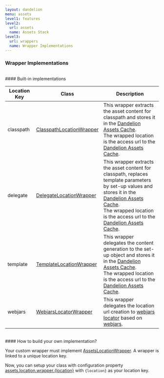 ```yaml
---
layout: dandelion
menu: assets
level1: features
level2:
  url: assets
  name: Assets Stack
level3:
  url: wrappers
  name: Wrapper Implementations
---
```


### Wrapper Implementations

<br />
#### Built-in implementations

<table id="tableReference" class="table table-striped table-bordered">
  <thead>
    <tr>
      <th style="width: 20%">Location Key</th>
      <th style="width: 20%">Class</th>
      <th style="width: 60%">Description</th>
    </tr>
  </thead>
  <tbody>
      <tr>
        <td>classpath</td>
        <td><a href="/dandelion/ref/javadoc/dandelion-core/com/github/dandelion/core/asset/classpath/ClasspathLocationWrapper.html">ClasspathLocationWrapper</a></td>
        <td>This wrapper extracts the asset content for classpath
        and stores it in the <a href="/dandelion/features/assets/cache.html">Dandelion Assets Cache</a>.<br/>
        The wrapped location is the access url to the <a href="/dandelion/features/assets/cache.html">Dandelion Assets Cache</a>.</td>
      </tr>
      <tr>
        <td>delegate</td>
        <td><a href="/dandelion/ref/javadoc/dandelion-core/com/github/dandelion/core/asset/delegate/DelegateLocationWrapper.html">DelegateLocationWrapper</a></td>
        <td>This wrapper extracts the asset content for classpath,
        replaces template parameters by set-up values
        and stores it in the <a href="/dandelion/features/assets/cache.html">Dandelion Assets Cache</a>.<br/>
        The wrapped location is the access url to the <a href="/dandelion/features/assets/cache.html">Dandelion Assets Cache</a>.</td>
      </tr>
      <tr>
        <td>template</td>
        <td><a href="/dandelion/ref/javadoc/dandelion-core/com/github/dandelion/core/asset/template/TemplateLocationWrapper.html">TemplateLocationWrapper</a></td>
        <td>This wrapper delegates the content generation to the set-up object
        and stores it in the <a href="/dandelion/features/assets/cache.html">Dandelion Assets Cache</a>.<br/>
        The wrapped location is the access url to the <a href="/dandelion/features/assets/cache.html">Dandelion Assets Cache</a>.</td>
      </tr>
      <tr>
        <td>webjars</td>
        <td><a href="/dandelion/ref/javadoc/dandelion-webjars/com/github/dandelion/extras/webjars/asset/WebjarsLocatorWrapper.html">WebjarsLocatorWrapper</a></td>
        <td>This wrapper delegates the location url creation to <a href="http://github.com/webjars/webjars-locator">webjars locator</a> based on <a href="http://webjars.org">webjars</a>.</td>
      </tr>
  </tbody>
</table>

<br />
#### How to build your own implementation?

Your custom wrapper must implement [AssetsLocationWrapper](/dandelion/ref/javadoc/dandelion-core/com/github/dandelion/core/asset/AssetsLocationWrapper.html).
A wrapper is linked to a unique location key.

Now, you can setup your class with configuration property [assets.location.wrapper.{location}](/dandelion/ref/configuration/#assets.location.wrapper)
with `{location}` as your location key.


<link rel="stylesheet" href="//ajax.aspnetcdn.com/ajax/jquery.dataTables/1.9.4/css/jquery.dataTables.css" />
<script src="http://ajax.aspnetcdn.com/ajax/jquery.dataTables/1.9.4/jquery.dataTables.min.js"></script>
<script src="/assets/js/site_reference.js"></script>